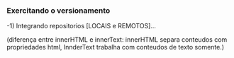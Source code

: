 ### Exercitando o versionamento 
-1) Integrando repositorios [LOCAIS e REMOTOS]...

(diferença entre innerHTML e innerText: innerHTML separa conteudos com propriedades html, InnderText trabalha com conteudos de texto somente.)